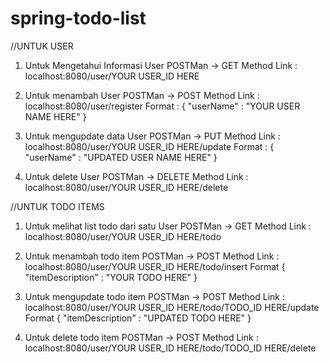 # spring-todo-list

//UNTUK USER

1. Untuk Mengetahui Informasi User
	POSTMan -> GET Method Link : localhost:8080/user/YOUR USER_ID HERE

2. Untuk menambah User
	POSTMan -> POST Method Link : localhost:8080/user/register
	Format : 
	{
		"userName" : "YOUR USER NAME HERE"
	}

3. Untuk mengupdate data User
	POSTMan -> PUT Method Link : localhost:8080/user/YOUR USER_ID HERE/update
	Format : 
	{
		"userName" : "UPDATED USER NAME HERE"
	}

4. Untuk delete User
	POSTMan -> DELETE Method Link : localhost:8080/user/YOUR USER_ID HERE/delete


//UNTUK TODO ITEMS

1. Untuk melihat list todo dari satu User
	POSTMan -> GET Method Link : localhost:8080/user/YOUR USER_ID HERE/todo

2. Untuk menambah todo item
	POSTMan -> POST Method Link : localhost:8080/user/YOUR USER_ID HERE/todo/insert
	Format
	{
		"itemDescription" : "YOUR TODO HERE"
	}

3. Untuk mengupdate todo item
	POSTMan -> POST Method Link : localhost:8080/user/YOUR USER_ID HERE/todo/TODO_ID HERE/update
	Format
	{
		"itemDescription" : "UPDATED TODO HERE"
	}

4. Untuk delete todo item
	POSTMan -> POST Method Link : localhost:8080/user/YOUR USER_ID HERE/todo/TODO_ID HERE/delete
